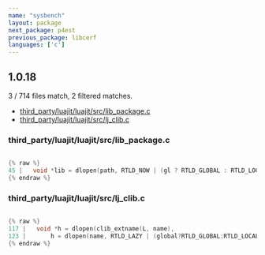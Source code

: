 ```yaml
---
name: "sysbench"
layout: package
next_package: p4est
previous_package: libcerf
languages: ['c']
---
```

## 1.0.18
3 / 714 files match, 2 filtered matches.

 - [third_party/luajit/luajit/src/lib_package.c](#third_partyluajitluajitsrclib_packagec)
 - [third_party/luajit/luajit/src/lj_clib.c](#third_partyluajitluajitsrclj_clibc)

### third_party/luajit/luajit/src/lib_package.c

```c

{% raw %}
45 |   void *lib = dlopen(path, RTLD_NOW | (gl ? RTLD_GLOBAL : RTLD_LOCAL));
{% endraw %}

```
### third_party/luajit/luajit/src/lj_clib.c

```c

{% raw %}
117 |   void *h = dlopen(clib_extname(L, name),
123 |       h = dlopen(name, RTLD_LAZY | (global?RTLD_GLOBAL:RTLD_LOCAL));
{% endraw %}

```